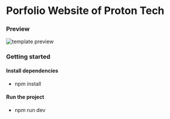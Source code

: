 
# Porfolio Website of Proton Tech


### Preview 
![template preview](https://res.cloudinary.com/di32yybrd/image/upload/v1645564867/template%20tailwind/Untitled_design_6_vbvhyq.png)

### Getting started

#### Install dependencies 

 * npm install

 #### Run the project

 * npm run dev 






 


